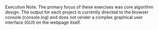  Execution Note: The primary focus of these exercises was core algorithm design. The output for each project is currently directed to the browser console (console.log) and does not render a complex graphical user interface (GUI) on the webpage itself.

 